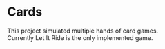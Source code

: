 # Cards
This project simulated multiple hands of card games.  
Currently Let It Ride is the only implemented game.
